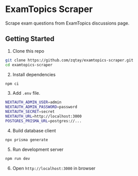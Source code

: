 # ExamTopics Scraper
Scrape exam questions from ExamTopics discussions page.

## Getting Started
1. Clone this repo
```sh
git clone https://github.com/zqtay/examtopics-scraper.git
cd examtopics-scraper
```
2. Install dependencies
```sh
npm ci
```
3. Add `.env` file.
```sh
NEXTAUTH_ADMIN_USER=admin
NEXTAUTH_ADMIN_PASSWORD=password
NEXTAUTH_SECRET=secret
NEXTAUTH_URL=http://localhost:3000
POSTGRES_PRISMA_URL=postgres://...
```
4. Build database client
```sh
npx prisma generate
```
5. Run development server
```sh
npm run dev
```
6. Open `http://localhost:3000` in browser